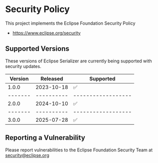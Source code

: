 # Security Policy

This project implements the Eclipse Foundation Security Policy

* https://www.eclipse.org/security

## Supported Versions

These versions of Eclipse Serializer are currently being supported with security
updates.

| Version | Released   | Supported          | 
|---------|------------|--------------------| 
| 1.0.0   | 2023-10-18 | :white_check_mark: | 
| ------- | ---------- | ------------------ | 
| 2.0.0   | 2024-10-10 | :white_check_mark: | 
| ------- | ---------- | ------------------ | 
| 3.0.0   | 2025-07-28 | :white_check_mark: | 

## Reporting a Vulnerability

Please report vulnerabilities to the Eclipse Foundation Security Team at
security@eclipse.org
